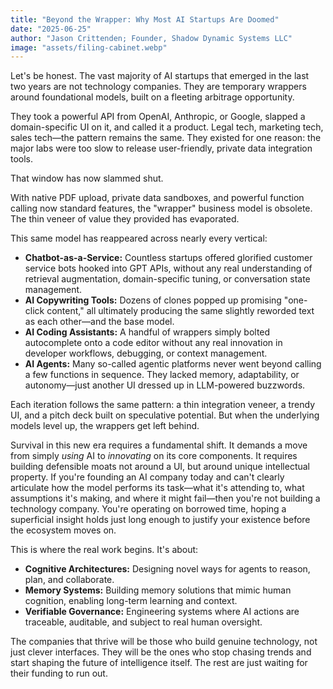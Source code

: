 ```yaml
---
title: "Beyond the Wrapper: Why Most AI Startups Are Doomed"
date: "2025-06-25"
author: "Jason Crittenden; Founder, Shadow Dynamic Systems LLC"
image: "assets/filing-cabinet.webp"
---
```


Let's be honest. The vast majority of AI startups that emerged in the last two years are not technology companies. They are temporary wrappers around foundational models, built on a fleeting arbitrage opportunity.

They took a powerful API from OpenAI, Anthropic, or Google, slapped a domain-specific UI on it, and called it a product. Legal tech, marketing tech, sales tech—the pattern remains the same. They existed for one reason: the major labs were too slow to release user-friendly, private data integration tools.

That window has now slammed shut.

With native PDF upload, private data sandboxes, and powerful function calling now standard features, the "wrapper" business model is obsolete. The thin veneer of value they provided has evaporated.

This same model has reappeared across nearly every vertical:

* **Chatbot-as-a-Service:** Countless startups offered glorified customer service bots hooked into GPT APIs, without any real understanding of retrieval augmentation, domain-specific tuning, or conversation state management.
* **AI Copywriting Tools:** Dozens of clones popped up promising "one-click content," all ultimately producing the same slightly reworded text as each other—and the base model.
* **AI Coding Assistants:** A handful of wrappers simply bolted autocomplete onto a code editor without any real innovation in developer workflows, debugging, or context management.
* **AI Agents:** Many so-called agentic platforms never went beyond calling a few functions in sequence. They lacked memory, adaptability, or autonomy—just another UI dressed up in LLM-powered buzzwords.

Each iteration follows the same pattern: a thin integration veneer, a trendy UI, and a pitch deck built on speculative potential. But when the underlying models level up, the wrappers get left behind.

Survival in this new era requires a fundamental shift. It demands a move from simply *using* AI to *innovating* on its core components. It requires building defensible moats not around a UI, but around unique intellectual property. If you're founding an AI company today and can't clearly articulate how the model performs its task—what it's attending to, what assumptions it's making, and where it might fail—then you're not building a technology company. You're operating on borrowed time, hoping a superficial insight holds just long enough to justify your existence before the ecosystem moves on.

This is where the real work begins. It's about:

* **Cognitive Architectures:** Designing novel ways for agents to reason, plan, and collaborate.
* **Memory Systems:** Building memory solutions that mimic human cognition, enabling long-term learning and context.
* **Verifiable Governance:** Engineering systems where AI actions are traceable, auditable, and subject to real human oversight.

The companies that thrive will be those who build genuine technology, not just clever interfaces. They will be the ones who stop chasing trends and start shaping the future of intelligence itself. The rest are just waiting for their funding to run out.
